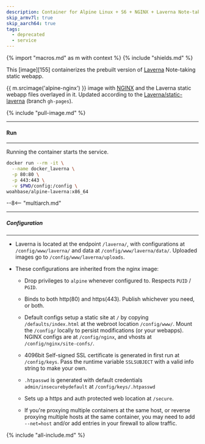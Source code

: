 ```yaml
---
description: Container for Alpine Linux + S6 + NGINX + Laverna Note-taking webapp
skip_armv7l: true
skip_aarch64: true
tags:
  - deprecated
  - service
---
```


{% import "macros.md" as m with context %}
{% include "shields.md" %}

This [image][155] containerizes the prebuilt version of
[Laverna][1] Note-taking static webapp.

{{ m.srcimage('alpine-nginx') }} image with [NGINX][3] and the
Laverna static webapp files overlayed in it. Updated according to the
[Laverna/static-laverna][2] (branch `gh-pages`).

{% include "pull-image.md" %}

---
#### Run
---

Running the container starts the service.

``` sh
docker run --rm -it \
  --name docker_laverna \
  -p 80:80 \
  -p 443:443 \
  -v $PWD/config:/config \
woahbase/alpine-laverna:x86_64
```

--8<-- "multiarch.md"

---
##### Configuration
---

* Laverna is located at the endpoint `/laverna/`, with configurations
  at `/config/www/laverna/` and data at `/config/www/laverna/data/`.
  Uploaded images go to `/config/www/laverna/uploads`.

* These configurations are inherited from the nginx image:

    * Drop privileges to `alpine` whenever configured to. Respects
      `PUID` / `PGID`.

    * Binds to both http(80) and https(443). Publish whichever you
      need, or both.

    * Default configs setup a static site at `/` by copying
      `/defaults/index.html` at the webroot location
      `/config/www/`.  Mount the `/config/` locally to persist
      modifications (or your webapps). NGINX configs are at
      `/config/nginx`, and vhosts at `/config/nginx/site-confs/`.

    * 4096bit Self-signed SSL certificate is generated in first
      run at `/config/keys`. Pass the runtime variable
      `SSLSUBJECT` with a valid info string to make your own.

    * `.htpasswd` is generated with default credentials
      `admin/insecurebydefault` at `/config/keys/.htpasswd`

    * Sets up a https and auth protected web location at `/secure`.

    * If you're proxying multiple containers at the same host, or
      reverse proxying multiple hosts at the same container, you
      may need to add `--net=host` and/or add entries in your
      firewall to allow traffic.

[1]: https://laverna.cc/
[2]: https://github.com/Laverna/static-laverna/tree/gh-pages
[3]: https://nginx.org

{% include "all-include.md" %}
